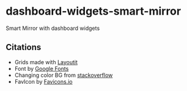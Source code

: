 # dashboard-widgets-smart-mirror
 Smart Mirror with dashboard widgets
## Citations
* Grids made with [Layoutit](https://grid.layoutit.com/)
* Font by [Google Fonts](https://fonts.google.com/)
* Changing color BG from [stackoverflow](https://stackoverflow.com/questions/43371912/how-to-make-an-html-css-js-color-changing-background-like-kahoot-it-has)
* FavIcon by [Favicons.io](https://favicon.io/)
